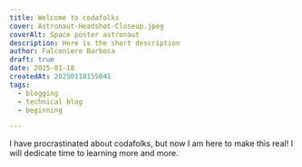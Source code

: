 ```yaml
---
title: Welcome to codafolks
cover: Astronaut-Headshot-Closeup.jpeg
coverAlt: Space poster astronaut
description: Here is the short description
author: Falconiere Barbosa
draft: true
date: 2025-01-18
createdAt: 20250118155041
tags:
  - blogging
  - technical blog
  - beginning

---
```

I have procrastinated about codafolks, but now I am here to make this real! I will dedicate time to learning more and more. 
